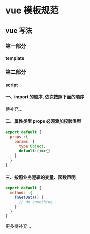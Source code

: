 # vue 模板规范

## vue 写法

### 第一部分

#### template

### 第二部分

#### script

#### 一、import 的顺序, 依次按照下面的顺序

待补充...

#### 二、属性类型 props 必须添加校验类型

```javascript
export default {
  props :{
    params: {
      type:Object,
      default:()=>{}
    }
  }
}
```

#### 三、按照业务逻辑的变量、函数声明

```javascript
export default {
  methods :{
    fnGetData() {
      // do something...
    }
  }
}
```

更多待补充...
